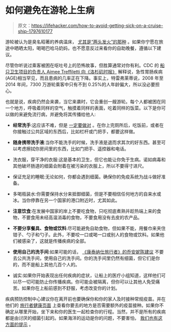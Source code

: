 # 如何避免在游轮上生病

> 原文：<https://lifehacker.com/how-to-avoid-getting-sick-on-a-cruise-ship-1797610177>

游轮被认为是臭名昭著的养病温床， [尤其是“两头发火”的那种](https://lifehacker.com/stop-blaming-food-poisoning-on-the-last-thing-you-ate-1796688099) 。如果你宁愿在旅途中晒晒太阳，喝喝巴哈马奶妈，也不愿意反过来看你的自助晚餐，遵循以下建议。



尽管你听说过乘客被困在呕吐号上的恐怖故事，但胜算通常对你有利。CDC 的 [船只卫生项目](https://www.cdc.gov/nceh/vsp/)[的负责人 Aimee Treffiletti 向《洛杉矶时报》](http://www.latimes.com/travel/la-tr-cruise-news-norovirus-20170709-story.html) 解释说，急性胃肠疾病(AGE)相当罕见，而且患病的几率正在下降。事实上，特雷弗莱蒂说，2008 年至 2014 年间，7300 万游轮乘客中只有不到 0.25%的人年龄偏大，所以没必要担心。

也就是说，疾病仍然会来袭，当它来袭时，它会重创一艘游轮。每个人都被困在同一个地方，呼吸着同样的空气，触摸着同样的表面，吃着同样的饭菜。以下是你可以做的来避免流行病，并避免将其传播给他人:

*   **经常洗手**:这应该不难，但是 [一定要做对](https://lifehacker.com/am-i-washing-my-hands-correctly-5810761) 。在你上完厕所后，吃饭前，或者在你接触过公共区域的东西后，比如栏杆或门把手，都要这样做。

*   **随身携带洗手液**:当你不能洗手的时候，洗手液是退而求其次的好东西。甚至可以考虑擦拭你房间里的东西，比如门把手、遥控器和电话。

*   洗衣服，穿干净的衣服:这是基本的卫生，但它也能让你免于生病。诺如病毒和其他破坏肠道的细菌会附着在被污染的衣服上，所以不要得寸进尺。

*   保证充足的睡眠:无论如何，你都会遇到细菌。确保你的免疫系统为战斗做好准备。

*   多喝瓶装水:你需要保持水分来抵御细菌，但是不要相信任何地方的自来水或冰。当你停靠在另一个国家的港口附近时，尤其如此。

*   **注意饮食**:在发展中国家的岸上不要吃食物，只吃彻底煮熟并趁热端上来的食物，不要食用未经高温消毒的食物，不要食用没有去皮的农产品。

*   **不要分享餐具、食物或饮料**:尽可能避免自助食物，但如果不能，用餐巾来夹住钳子、勺子和勺子。此外，不要咬一口或喝一口或别人的食物或饮料。如果他们被感染了，这就是传播疾病的全部。

*   **使用自己的洗手间**:如果可能的话， [《康泰纳仕旅行者》的乔安妮陈建议](http://www.cntraveler.com/stories/2015-01-19/how-not-to-get-sick-on-a-cruise) 不要去公共洗手间，使用自己的洗手间。你的洗手间里仍然有细菌，但它们是你的，而不是船上其他几百个人的。

*   诚实:如果你开始表现出任何疾病的症状，让船上的医疗小组知道，这样他们可以尽一切可能防止你传播疾病。你可能会被隔离，但你可以让其他人免受痛苦。如果你在上船前感到不舒服，考虑改变你的计划。

疾病预防控制中心建议你在离开前也要确保你和你的家人及时接种常规疫苗。并在他们的 [旅行者健康页面](https://wwwnc.cdc.gov/travel/destinations/list) 上查看你要去的地方是否需要额外的疫苗接种。如果你不确定从哪里开始，坐下来和你的医生一起检查你的行程。当然，并不是所有的疾病都是由讨厌的细菌引起的。如果海洋的运动是你的问题，不要害怕， [我们也有这方面的提示](https://lifehacker.com/how-to-end-motion-sickness-before-it-starts-1716496751) 。